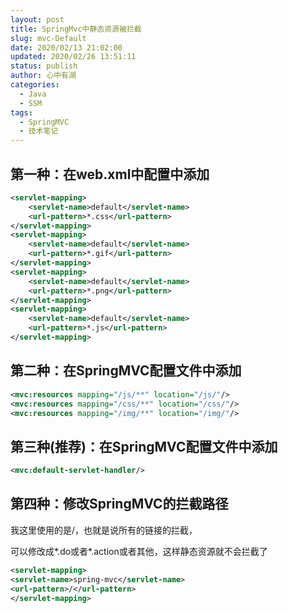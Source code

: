```yaml
---
layout: post
title: SpringMvc中静态资源被拦截
slug: mvc-Default
date: 2020/02/13 21:02:00
updated: 2020/02/26 13:51:11
status: publish
author: 心中有湖
categories: 
  - Java
  - SSM
tags: 
  - SpringMVC
  - 技术笔记
---
```



## 第一种：在web.xml中配置中添加
```xml
<servlet-mapping>
    <servlet-name>default</servlet-name>
    <url-pattern>*.css</url-pattern>
</servlet-mapping>
<servlet-mapping>
    <servlet-name>default</servlet-name>
    <url-pattern>*.gif</url-pattern>
</servlet-mapping>
<servlet-mapping>
    <servlet-name>default</servlet-name>
    <url-pattern>*.png</url-pattern>
</servlet-mapping>
<servlet-mapping>
    <servlet-name>default</servlet-name>
    <url-pattern>*.js</url-pattern>
</servlet-mapping>
```



## 第二种：在SpringMVC配置文件中添加

```xml
<mvc:resources mapping="/js/**" location="/js/"/>
<mvc:resources mapping="/css/**" location="/css/"/>
<mvc:resources mapping="/img/**" location="/img/"/>
```



## 第三种(推荐)：在SpringMVC配置文件中添加

```xml
<mvc:default-servlet-handler/>
```



## 第四种：修改SpringMVC的拦截路径

我这里使用的是/，也就是说所有的链接的拦截，

可以修改成*.do或者*.action或者其他，这样静态资源就不会拦截了
```xml
<servlet-mapping>
<servlet-name>spring-mvc</servlet-name>
<url-pattern>/</url-pattern>
</servlet-mapping>
```